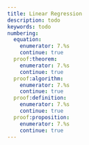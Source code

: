 ```yaml
---
title: Linear Regression
description: todo
keywords: todo
numbering:
  equation:
    enumerator: 7.%s
    continue: true
  proof:theorem:
    enumerator: 7.%s
    continue: true
  proof:algorithm:
    enumerator: 7.%s
    continue: true
  proof:definition:
    enumerator: 7.%s
    continue: true
  proof:proposition:
    enumerator: 7.%s
    continue: true
---
```


